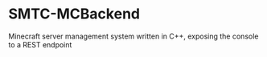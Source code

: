 # SMTC-MCBackend
Minecraft server management system written in C++, exposing the console to a REST endpoint
